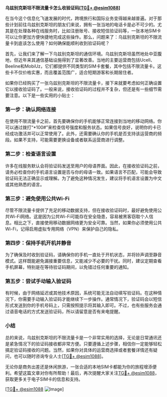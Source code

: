 **乌兹别克斯坦不限流量卡怎么收验证码[[TG💪+ @esim1088](https://t.me/s/esim1088)]**

在当今这个信息化飞速发展的时代，跨境旅行和国际业务变得越来越普遍。对于那些计划前往乌兹别克斯坦的朋友们来说，拥有一张当地的电话卡是必不可少的。尤其是在处理各种在线服务时，比如注册账号、接收短信验证码等，一张本地SIM卡可以让你更加方便快捷地完成这些操作。那么，问题来了：乌兹别克斯坦的不限流量卡到底该怎么使用？如何确保能顺利收到验证码呢？

首先，让我们来了解一下乌兹别克斯坦的通信环境。乌兹别克斯坦虽然地处中亚腹地，但近年来其通信基础设施得到了显著改善。当地的主要运营商包括Ucell、Beeline和MobiUz，它们都提供不同类型的SIM卡套餐，其中包括不限流量卡。这些卡不仅价格实惠，而且覆盖范围广，适合短期游客和长期居住者。

如果你已经购买了一张乌兹别克斯坦的不限流量卡，接下来就要考虑如何正确设置它以接收验证码了。一般来说，接收验证码的过程并不复杂，但还是有一些细节需要注意。以下是一些实用的小贴士：

### 第一步：确认网络连接

在使用不限流量卡之前，首先要确保你的手机能够正常连接到当地的移动网络。你可以通过拨打“*100#”来检查信号强度和服务状态。如果信号良好，说明你的卡已经成功激活并可以正常使用了。此外，还需要确认你的手机是否支持该运营商的频段。如果不支持，可能需要更换设备或者联系运营商进行调整。

### 第二步：检查语言设置

许多在线服务默认会将验证码发送至用户的母语界面。因此，在接收验证码之前，请务必检查你的手机语言设置是否与你的母语一致。如果语言不匹配，可能会导致验证码无法正确显示或理解。为了避免这种情况发生，建议将手机语言设置为中文或其他熟悉的语言。

### 第三步：避免使用公共Wi-Fi

尽管不限流量卡提供了充足的移动数据支持，但在接收验证码时，最好避免使用公共Wi-Fi网络。这是因为公共Wi-Fi可能存在安全隐患，容易被黑客窃取个人信息。相比之下，直接使用移动数据网络更为安全可靠。当然，如果你必须使用公共Wi-Fi，记得启用虚拟专用网络（VPN）来保护自己的隐私。

### 第四步：保持手机开机并静音

为了确保及时收到验证码，请确保你的手机一直处于开机状态，并将铃声调至静音模式。这样既能避免漏接重要信息，又能减少不必要的干扰。同时，建议定期查看手机屏幕，特别是在等待验证码期间，以免错过任何重要的通知。

### 第五步：尝试手动输入验证码

有时候，由于网络延迟或其他技术原因，系统可能无法自动填写验证码。在这种情况下，你需要手动输入验证码才能继续下一步操作。通常情况下，验证码会以短信形式发送到你的手机号码上，只需按照提示将其输入即可。不过，也有些服务会通过语音电话的方式发送验证码，所以请留意是否有来电提醒。

### 小结

总的来说，乌兹别克斯坦的不限流量卡是一个非常实用的选择，无论是日常通讯还是紧急情况下的验证码接收都非常方便。只要遵循上述步骤，相信你一定能够轻松搞定验证码接收的问题。当然，如果你对具体的运营商选择或者套餐详情还有疑问，也可以随时咨询专业人士[[TG💪+ @esim1088](https://t.me/s/esim1088)]。

无论你是商务出差还是休闲旅游，一张合适的本地SIM卡都能为你的旅程增添便利。希望这篇文章对你有所帮助！最后，再次提醒大家关注[TG💪+ @esim1088](https://t.me/s/esim1088)，获取更多关于电子SIM卡的信息和支持。

[[TG💪+ @esim1088](https://t.me/s/esim1088) ![Image](https://i.postimg.cc/4NQfJmqS/Snipaste-2025-05-13-00-14-12.png)]